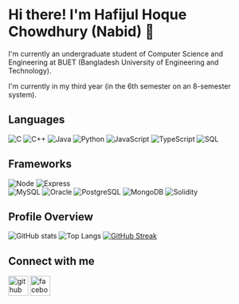 # Hi there! I'm Hafijul Hoque Chowdhury (Nabid) 👋

I'm currently an undergraduate student of Computer Science and Engineering at BUET (Bangladesh University of Engineering and Technology).

I'm currently in my third year (in the 6th semester on an 8-semester system).

## Languages

![C](http://img.shields.io/badge/-C-000000?style=flat&logo=c)
![C++](https://img.shields.io/badge/-C++-000000?style=flat&logo=c%2B%2B)
![Java](https://img.shields.io/badge/-Java-000000?style=flat&logo=java)
![Python](https://img.shields.io/badge/-Python-000000?style=flat&logo=python)
![JavaScript](https://img.shields.io/badge/-JavaScript-000000?style=flat&logo=javascript)
![TypeScript](https://img.shields.io/badge/-TypeScript-000000?style=flat&logo=typescript)
![SQL](https://img.shields.io/badge/-SQL-000000?style=flat&logo=mysql)

## Frameworks

![Node](https://img.shields.io/badge/-Node-000000?style=flat&logo=node.js)
![Express](https://img.shields.io/badge/express.js-%23404d59?style=flat&logo=express) 
</br>
![MySQL](https://img.shields.io/badge/-MySQL-000000?style=flat&logo=mysql) 
![Oracle](https://img.shields.io/badge/-Oracle-000000?style=flat&logo=oracle)
![PostgreSQL](https://img.shields.io/badge/-PostgreSQL-000000?style=flat&logo=postgresql)
![MongoDB](https://img.shields.io/badge/-MongoDB-000000?style=flat&logo=mongodb)
![Solidity](https://img.shields.io/badge/-Solidity-000000?style=flat&logo=solidity)
<!-- Add badges or descriptions for other Web3 tools you're experienced with -->

## Profile Overview

![GitHub stats](https://github-readme-stats.vercel.app/api?username=Nabidbhai12&show_icons=true&theme=dark&count_private=true)
![Top Langs](https://github-readme-stats.vercel.app/api/top-langs/?username=Nabidbhai12&layout=compact&langs_count=10&theme=dark&hide=Jupyter%20Notebook,PLSQL,html,css)
[![GitHub Streak](http://github-readme-streak-stats.herokuapp.com?user=Nabidbhai12&theme=dark)](https://git.io/streak-stats)

## Connect with me

[<img src='https://cdn.jsdelivr.net/npm/simple-icons@3.0.1/icons/gmail.svg' alt='github' height='40'>](mailto:1905013@ugrad.cse.buet.ac.bd)
[<img src='https://cdn.jsdelivr.net/npm/simple-icons@3.0.1/icons/facebook.svg' alt='facebook' height='40'>](https://www.facebook.com/devilkillerdip.taj/)
